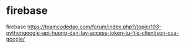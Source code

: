# firebase
firebase
https://teamcodedao.com/forum/index.php?/topic/103-pythongoogle-api-huong-dan-lay-access-token-tu-file-clientjson-cua-google/
